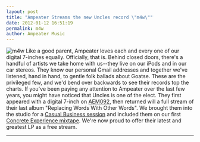 ```yaml
---
layout: post
title: "Ampeater Streams the new Uncles record \"m4w\""
date: 2012-01-12 16:51:19
permalink: m4w
author: Ampeater Music
---
```

![](http://ampeatermusic.com/wp-content/uploads/2012/01/m4w-300x300.jpg "m4w") Like a good parent, Ampeater loves each and every one of our digital 7-inches equally. Officially, that is. Behind closed doors, there's a handful of artists we take home with us--they live on our iPods and in our car stereos. They know our personal Gmail addresses and together we've listened, hand in hand, to gentle folk ballads about Goatse. These are the privileged few, and we'd bend over backwards to see their records top the charts. If you've been paying any attention to Ampeater over the last few years, you might have noticed that Uncles is one of the elect. They first appeared with a digital 7-inch on [AEM092](/aem092), then returned will a full stream of their last album "Replacing Words With Other Words". We brought them into the studio for a [Casual Business session](/casualbusiness03) and included them on our first [Concrete Experience mixtape](ce01). We're now proud to offer their latest and greatest LP as a free stream.

<!-- more -->



---

